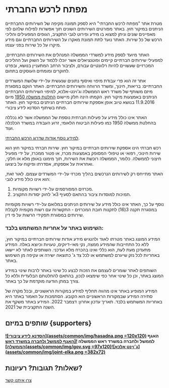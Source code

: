 # מפתח לרכש החברתי

מטרת אתר "מפתח לרכש החברתי" היא לספק תמונה מקיפה של השירותים החברתיים הניתנים במיקור חוץ. באתר מפורטים השירותים השונים תוך אפשרות לפילוח שלהם לפי מאפיינים שונים וניתן למצוא בו מידע ופירוט לגבי התקציב, הגופים המפעילים והליכי הרכש של כל שירות. האתר נועד לתת תמונת מאקרו על השירותים החברתיים וגם מידע מיקרו על כל שירות בפני עצמו. 

האתר מיועד לספק מידע למשרדי הממשלה המנהלים את השירותים החברתיים, למפעילי שירותים חברתיים קיימים ופוטנציאלים אשר יוכלו ללמוד על השוק ועל ההליכים המכרזיים שעשויים להיות רלוונטיים עבורם, ולציבור הרחב המתעניין בנושא, ובפרט לחוקרים ומומחים העוסקים בתחום.   

אתר זה הוא פרי עבודת מיפוי ואיסוף נתונים שנעשית על-ידי שלושת המשרדים החברתיים: בריאות, חינוך, ומשרד הרווחה והשירותים החברתיים. האתר הוקם במסגרת מיזם משותף של משרד ראש הממשלה וג'וינט-אלכא, למיפוי השירותים החברתיים הניתנים באמצעות מיקור חוץ. הקמתו הינה חלק מיישום
[החלטת ממשלה 1950](https://www.gov.il/he/departments/policies/2016_dec1950)
מיום 11.9.2016 בנושא טיוב אופן אספקת שירותים חברתיים הניתנים במיקור חוץ. האתר פותח בשיתוף הסדנא לידע ציבורי.

האתר אינו כולל מידע על פעילות חברתית נוספת של הממשלה אשר לא נכללה בהחלטת ממשלה 1950 כמו פעילות הביטוח הלאומי, זרוע העבודה במשרד הכלכלה ועוד. 

[למידע נוסף אודות שדרוג הרכש החברתי](https://www.gov.il/he/departments/topics/rechesh).

רכש חברתי הינו אספקת שירותים חברתיים במיקור חוץ. שירות חברתי במיקור חוץ הוא שירות חינוכי, רפואי או טיפולי המסופק באמצעות מכרז, או פטור ממכרז, על ידי מפעיל חיצוני לממשלה. כלומר, הממשלה רוכשת את השירות, תוך מימונו באופן מלא או חלקי, ואחראית על אספקתו, אסדרתו ופיקוח על ביצועו. 

האתר מתייחס רק לשירותים הנרכשים בהליך מכרזי על-ידי המשרדים עצמם. לאור זאת, הוא אינו כולל מידע לגבי:

1. מכרזים המפורסמים על-ידי רשויות מקומיות.
2. תמיכות למוסדות ציבור בהתאם לסעיף 3א' לחוק יסודות התקציב.

נוסף על כך, האתר אינו כולל מידע על שירותים הניתנים במלואם על-ידי רשויות מקומיות במסגרת תקנה 3(16) לתקנות חובת המכרזים - התקשרות עם רשות מקומית לקבלת שירותים במסגרת תפקידי הרשות על פי דין.

### השימוש באתר על אחריות המשתמש בלבד:

המידע המוצג באתר מטרתו לאגד ולהנגיש מידע אודות שירותים חברתיים במיקור חוץ, ללא כל התחייבות שהמידע ממצה, נקי מאי-דיוקים, טעויות וכיוצא באלה. המידע מתעדכן מעת לעת, הוא כללי ואינו בהכרח מלא ועדכני. השותפים לאתר לא יישאו באחריות לכל נזק שייגרם למשתמש או לכל צד ג' כתוצאה ישירה או עקיפה מן השימוש באתר. 

השותפים לאתר שומרים לעצמם את הזכות לבצע כל שינוי באתר לרבות שינוי במידע המוצג באתר, וכן כל שינוי אחר כפי שימצאו לנכון, בהתאם להחלטתם הבלעדית וללא כל צורך במתן הודעה מוקדמת על כך באתר.

המידע המופיע באתר אינו מהווה תחליף למידע במקורות הראשוניים, ובכל מקרה של סתירה המידע שבמקורות הראשוניים הוא הקובע. הסתמכות על האמור באתר היא באחריות המשתמש בלבד. תאריך עדכון אחרון: דצמבר 2022. המידע באתר משקף את השנה התקציבית של 2021.  

## שותפים במיזם {supporters}

#### [![הסדנא לידע ציבורי](assets/common/img/hasadna.png =120x120)](https://hasadna.org.il) האגף לממשל ולחברה במשרד ראש הממשלה [![האגף לממשל ולחברה במשרד ראש הממשלה](assets/common/img/gov.svg =97x120)](https://www.gov.il/he/departments/governance-and-social-affairs)[![ג׳וינט אלכא](assets/common/img/joint-elka.png =382x72)](https://www.thejoint.org.il/elka/)


## שאלות? תגובות? רעיונות?
[צרו איתנו קשר](mailto:rehesh.hevrati@pmo.gov.il)
